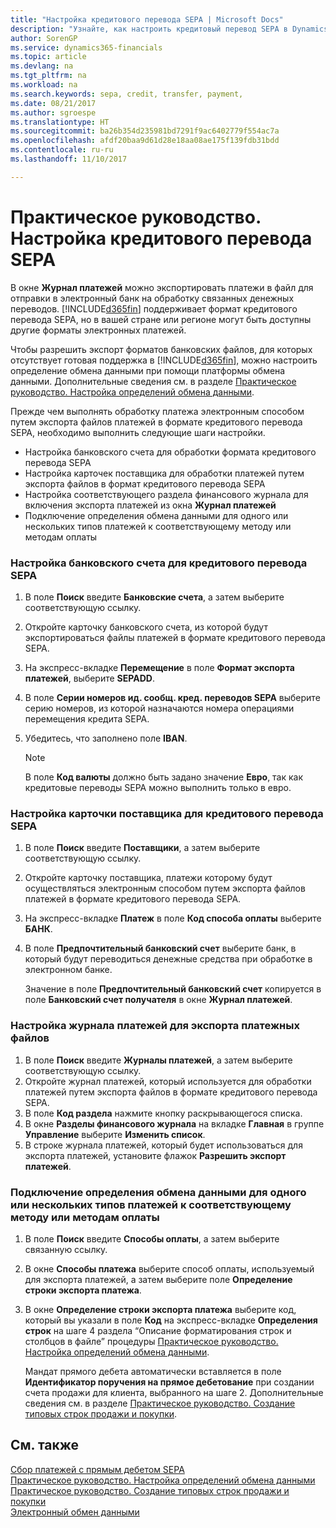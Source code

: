 ```yaml
---
title: "Настройка кредитового перевода SEPA | Microsoft Docs"
description: "Узнайте, как настроить кредитовый перевод SEPA в Dynamics 365 Business edition."
author: SorenGP
ms.service: dynamics365-financials
ms.topic: article
ms.devlang: na
ms.tgt_pltfrm: na
ms.workload: na
ms.search.keywords: sepa, credit, transfer, payment,
ms.date: 08/21/2017
ms.author: sgroespe
ms.translationtype: HT
ms.sourcegitcommit: ba26b354d235981bd7291f9ac6402779f554ac7a
ms.openlocfilehash: afdf20baa9d61d28e18aa08ae175f139fdb31bdd
ms.contentlocale: ru-ru
ms.lasthandoff: 11/10/2017

---
```

# <a name="how-to-set-up-sepa-credit-transfer"></a>Практическое руководство. Настройка кредитового перевода SEPA
В окне **Журнал платежей** можно экспортировать платежи в файл для отправки в электронный банк на обработку связанных денежных переводов. [!INCLUDE[d365fin](includes/d365fin_md.md)] поддерживает формат кредитового перевода SEPA, но в вашей стране или регионе могут быть доступны другие форматы электронных платежей.  

Чтобы разрешить экспорт форматов банковских файлов, для которых отсутствует готовая поддержка в [!INCLUDE[d365fin](includes/d365fin_md.md)], можно настроить определение обмена данными при помощи платформы обмена данными. Дополнительные сведения см. в разделе [Практическое руководство. Настройка определений обмена данными](across-how-to-set-up-data-exchange-definitions.md).  

Прежде чем выполнять обработку платежа электронным способом путем экспорта файлов платежей в формате кредитового перевода SEPA, необходимо выполнить следующие шаги настройки.  

* Настройка банковского счета для обработки формата кредитового перевода SEPA  
* Настройка карточек поставщика для обработки платежей путем экспорта файлов в формат кредитового перевода SEPA  
* Настройка соответствующего раздела финансового журнала для включения экспорта платежей из окна **Журнал платежей**  
* Подключение определения обмена данными для одного или нескольких типов платежей к соответствующему методу или методам оплаты  

### <a name="to-set-up-a-bank-account-for-sepa-credit-transfer"></a>Настройка банковского счета для кредитового перевода SEPA  
1. В поле **Поиск** введите **Банковские счета**, а затем выберите соответствующую ссылку.  
2. Откройте карточку банковского счета, из которой будут экспортироваться файлы платежей в формате кредитового перевода SEPA.  
3. На экспресс-вкладке **Перемещение** в поле **Формат экспорта платежей**, выберите **SEPADD**.  
4. В поле **Серии номеров ид. сообщ. кред. переводов SEPA** выберите серию номеров, из которой назначаются номера операциями перемещения кредита SEPA.  
5. Убедитесь, что заполнено поле **IBAN**.  

    > [!NOTE]  
    >  В поле **Код валюты** должно быть задано значение **Евро**, так как кредитовые переводы SEPA можно выполнить только в евро.  

### <a name="to-set-up-a-vendor-card-for-sepa-credit-transfer"></a>Настройка карточки поставщика для кредитового перевода SEPA  
1. В поле **Поиск** введите **Поставщики**, а затем выберите соответствующую ссылку.  
2. Откройте карточку поставщика, платежи которому будут осуществляться электронным способом путем экспорта файлов платежей в формате кредитового перевода SEPA.  
3. На экспресс-вкладке **Платеж** в поле **Код способа оплаты** выберите **БАНК**.  
4. В поле **Предпочтительный банковский счет** выберите банк, в который будут переводиться денежные средства при обработке в электронном банке.  

     Значение в поле **Предпочтительный банковский счет** копируется в поле **Банковский счет получателя** в окне **Журнал платежей**.  

### <a name="to-set-the-payment-journal-up-to-export-payment-files"></a>Настройка журнала платежей для экспорта платежных файлов  
1. В поле **Поиск** введите **Журналы платежей**, а затем выберите соответствующую ссылку.  
2. Откройте журнал платежей, который используется для обработки платежей путем экспорта файлов в формате кредитового перевода SEPA.  
3. В поле **Код раздела** нажмите кнопку раскрывающегося списка.  
4. В окне **Разделы финансового журнала** на вкладке **Главная** в группе **Управление** выберите **Изменить список**.  
5. В строке журнала платежей, который будет использоваться для экспорта платежей, установите флажок **Разрешить экспорт платежей**.  

### <a name="to-connect-the-data-exchange-definition-for-one-or-more-payment-types-with-the-relevant-payment-method-or-methods"></a>Подключение определения обмена данными для одного или нескольких типов платежей к соответствующему методу или методам оплаты  
1. В поле **Поиск** введите **Способы оплаты**, а затем выберите связанную ссылку.  
2. В окне **Способы платежа** выберите способ оплаты, используемый для экспорта платежей, а затем выберите поле **Определение строки экспорта платежа**.  
3. В окне **Определение строки экспорта платежа** выберите код, который вы указали в поле **Код** на экспресс-вкладке **Определения строк** на шаге 4 раздела “Описание форматирования строк и столбцов в файле” процедуры [Практическое руководство. Настройка определений обмена данными](across-how-to-set-up-data-exchange-definitions.md).  

    Мандат прямого дебета автоматически вставляется в поле **Идентификатор поручения на прямое дебетование** при создании счета продажи для клиента, выбранного на шаге 2. Дополнительные сведения см. в разделе [Практическое руководство. Создание типовых строк продажи и покупки](sales-how-work-standard-lines.md).  

## <a name="see-also"></a>См. также  
[Сбор платежей с прямым дебетом SEPA](finance-collect-payments-with-sepa-direct-debit.md)  
[Практическое руководство. Настройка определений обмена данными](across-how-to-set-up-data-exchange-definitions.md)  
[Практическое руководство. Создание типовых строк продажи и покупки](sales-how-work-standard-lines.md)  
[Электронный обмен данными](across-data-exchange.md)  

